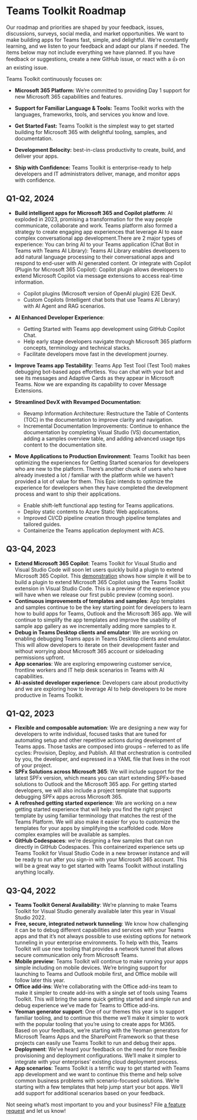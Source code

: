 # Teams Toolkit Roadmap

Our roadmap and priorities are shaped by your feedback, issues, discussions, surveys, social media, and market opportunities. We want to make building apps for Teams fast, simple, and delightful. We're constantly learning, and we listen to your feedback and adapt our plans if needed. The items below may not include everything we have planned. If you have feedback or suggestions, create a new GitHub issue, or react with a 👍 on an existing issue.

Teams Toolkit continuously focuses on:

- **Microsoft 365 Platform:** We’re committed to providing Day 1 support for new Microsoft 365 capabilities and features.

- **Support for Familiar Language & Tools:** Teams Toolkit works with the languages, frameworks, tools, and services you know and love.

- **Get Started Fast:** Teams Toolkit is the simplest way to get started building for Microsoft 365 with delightful tooling, samples, and documentation.

- **Development Belocity:** best-in-class productivity to create, build, and deliver your apps.

- **Ship with Confidence:** Teams Toolkit is enterprise-ready to help developers and IT administrators deliver, manage, and monitor apps with confidence.

## Q1-Q2, 2024

- **Build intelligent apps for Microsoft 365 and Copilot platform**: AI exploded in 2023, promising a transformation for the way people communicate, collaborate and work. Teams platform also formed a strategy to create engaging app experiences that leverage AI to ease complex conversational app development.There are 2 major types of experience: You can bring AI to your Teams application (Chat Bot in Teams with Teams AI Library): Teams AI Library enables developers to add natural language processing to their conversational apps and respond to end-user with AI generated content. Or integrate with Copilot (Plugin for Microsoft 365 Copilot): Copilot plugin allows developers to extend Microsoft Copilot via message extensions to access real-time information. 

    - Copilot plugins (Microsoft version of OpenAI plugin) E2E DevX.
    - Custom Copilots (Intelligent chat bots that use Teams AI Library) with AI Agent and RAG scenarios.  

- **AI Enhanced Developer Experience**: 
    - Getting Started with Teams app development using GitHub Copilot Chat. 
    - Help early stage developers navigate through Microsoft 365 platform concepts, terminology and technical stacks. 
    - Facilitate developers move fast in the development journey. 

- **Improve Teams app Testability**: Teams App Test Tool (Test Tool) makes debugging bot-based apps effortless. You can chat with your bot and see its messages and Adaptive Cards as they appear in Microsoft Teams. Now we are expanding its capability to cover Message Extensions. 

- **Streamlined DevX with Revamped Documentation**:
    - Revamp Information Architecture: Restructure the Table of Contents (TOC) in the documentation to improve clarity and navigation. 
    - Incremental Documentation Improvements: Continue to enhance the documentation by completing Visual Studio (VS) documentation, adding a samples overview table, and adding advanced usage tips content to the documentation site. 

- **Move Applications to Production Environment**: Teams Toolkit has been optimizing the experiences for Getting Started scenarios for developers who are new to the platform. There’s another chunk of users who have already invested a lot / familiar with the platform while we haven’t provided a lot of value for them. This Epic intends to optimize the experience for developers when they have completed the development process and want to ship their applications. 
    - Enable shift-left functional app testing for Teams applications.
    - Deploy static contents to Azure Static Web applications. 
    - Improved CI/CD pipeline creation through pipeline templates and tailored guides. 
    - Containerize the Teams application deployment with ACS. 

## Q3-Q4, 2023

- **Extend Microsoft 365 Copilot**: Teams Toolkit for Visual Studio and Visual Studio Code will soon let users quickly build a plugin to extend Microsoft 365 Copilot. This [demonstration](https://www.youtube.com/watch?v=6ZNi1GDxvf0&ab_channel=Microsoft365Developer) shows how simple it will be to build a plugin to extend Microsoft 365 Copilot using the Teams Toolkit extension in Visual Studio Code. This is a preview of the experience you will have when we release our first public preview (coming soon).
- **Continuous improvements of templates and samples**: App templates and samples continue to be the key starting point for developers to learn how to build apps for Teams, Outlook and the Microsoft 365 app. We will continue to simplify the app templates and improve the usability of sample app gallery as we incrementally adding more samples to it.
- **Debug in Teams Desktop clients and emulator**: We are working on enabling debugging Teams apps in Teams Desktop clients and emulator. This will allow developers to iterate on their development faster and without worrying about Microsoft 365 account or sideloading permissions upfront.
- **App scenarios**: We are exploring empowering customer service, frontline workers and IT help desk scenarios in Teams with AI capabilities.
- **AI-assisted developer experience**: Developers care about productivity and we are exploring how to leverage AI to help developers to be more productive in Teams Toolkit.

## Q1-Q2, 2023

- **Flexible and composable automation**: We are designing a new way for developers to write individual, focused tasks that are tuned for automating setup and other repetitive actions during development of Teams apps. Those tasks are composed into groups – referred to as life cycles: Provision, Deploy, and Publish. All that orchestration is controlled by you, the developer, and expressed in a YAML file that lives in the root of your project.
- **SPFx Solutions across Microsoft 365**: We will include support for the latest SPFx version, which means you can start extending SPFx-based solutions to Outlook and the Microsoft 365 app. For getting started developers, we will also include a project template that supports debugging SPFx apps across Microsoft 365.
- **A refreshed getting started experience**: We are working on a new getting started experience that will help you find the right project template by using familiar terminology that matches the rest of the Teams Platform. We will also make it easier for you to customize the templates for your apps by simplifying the scaffolded code. More complex examples will be available as samples.
- **GitHub Codespaces**: we’re designing a few samples that can run directly in GitHub Codespaces. This containerized experience sets up Teams Toolkit for Visual Studio Code in a new browser instance and will be ready to run after you sign-in with your Microsoft 365 account. This will be a great way to get started with Teams Toolkit without installing anything locally.

## Q3-Q4, 2022

- **Teams Toolkit General Availability**: We’re planning to make Teams Toolkit for Visual Studio generally available later this year in Visual Studio 2022.
- **Free, secure, integrated network tunneling**: We know how challenging it can be to debug different capabilities and services with your Teams apps and that it’s not always possible to use existing options for network tunneling in your enterprise environments. To help with this, Teams Toolkit will use new tooling that provides a network tunnel that allows secure communication only from Microsoft Teams.
- **Mobile preview**: Teams Toolkit will continue to make running your apps simple including on mobile devices. We’re bringing support for launching to Teams and Outlook mobile first, and Office mobile will follow later this year.  
- **Office add-ins**: We’re collaborating with the Office add-ins team to make it simpler to create add-ins with a single set of tools using Teams Toolkit. This will bring the same quick getting started and simple run and debug experience we’ve made for Teams to Office add-ins.
- **Yeoman generator support**: One of our themes this year is to support familiar tooling, and to continue this theme we’ll make it simpler to work with the popular tooling that you’re using to create apps for M365. Based on your feedback, we’re starting with the Yeoman generators for Microsoft Teams Apps and the SharePoint Framework so that these projects can easily use Teams Toolkit to run and debug their apps.
- **Deployment**: We’ve heard your feedback on the need for more flexible provisioning and deployment configurations. We’ll make it simpler to integrate with your enterprises’ existing cloud deployment process.
- **App scenarios**: Teams Toolkit is a terrific way to get started with Teams app development and we want to continue this theme and help solve common business problems with scenario-focused solutions. We’re starting with a few templates that help jump start your bot apps. We’ll add support for additional scenarios based on your feedback.

Not seeing what’s most important to you and your business? File [a feature request](https://github.com/OfficeDev/TeamsFx/issues/new/choose) and let us know!
